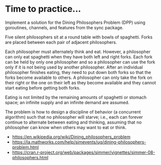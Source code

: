 # Time to practice...

Implement a solution for the Dining Philosophers Problem (DPP) using goroutines, channels, and features from the sync package.

Five silent philosophers sit at a round table with bowls of spaghetti. Forks are placed between each pair of adjacent philosophers.

Each philosopher must alternately think and eat. However, a philosopher can only eat spaghetti when they have both left and right forks. Each fork can be held by only one philosopher and so a philosopher can use the fork only if it is not being used by another philosopher. After an individual philosopher finishes eating, they need to put down both forks so that the forks become available to others. A philosopher can only take the fork on their right or the one on their left as they become available and they cannot start eating before getting both forks.

Eating is not limited by the remaining amounts of spaghetti or stomach space; an infinite supply and an infinite demand are assumed.

The problem is how to design a discipline of behavior (a concurrent algorithm) such that no philosopher will starve; i.e., each can forever continue to alternate between eating and thinking, assuming that no philosopher can know when others may want to eat or think.

* https://en.wikipedia.org/wiki/Dining_philosophers_problem
* https://la.mathworks.com/help/simevents/ug/dining-philosophers-problem.html
* https://cran.r-project.org/web/packages/simmer/vignettes/simmer-08-philosophers.html

